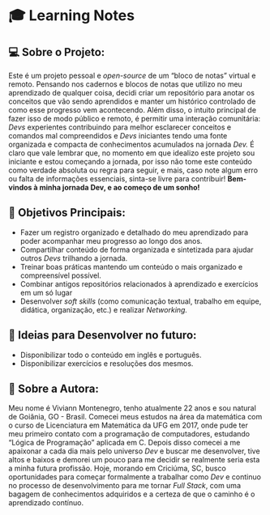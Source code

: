 #  :mortar_board: Learning Notes



## :computer: Sobre o Projeto:

Este é um projeto pessoal e _open-source_ de um “bloco de notas” virtual e remoto. Pensando nos cadernos e blocos de notas que utilizo no meu aprendizado de qualquer coisa, decidi criar um repositório para anotar os conceitos que vão sendo aprendidos e manter um histórico controlado de como esse progresso vem acontecendo. Além disso, o intuito principal de fazer isso de modo público e remoto, é permitir uma interação comunitária: _Devs_ experientes contribuindo para melhor esclarecer conceitos e comandos mal compreendidos e _Devs_ iniciantes tendo uma  fonte organizada e compacta de conhecimentos acumulados na jornada _Dev._ É claro que vale lembrar que, no momento em que idealizo este projeto sou iniciante e estou começando a jornada, por isso não tome este conteúdo como verdade absoluta ou regra para seguir, e mais, caso note algum erro ou falta de informações essenciais, sinta-se livre para contribuir! **Bem-vindos à minha jornada Dev, e ao começo de um sonho!**



## :1st_place_medal: Objetivos Principais:

- Fazer um registro organizado e detalhado do meu aprendizado para poder acompanhar meu progresso ao longo dos anos.
- Compartilhar conteúdo de forma organizada e sintetizada para ajudar outros _Devs_ trilhando a jornada.
- Treinar boas práticas mantendo um conteúdo o mais organizado e compreensível possível.
- Combinar antigos repositórios relacionados à aprendizado e exercícios em um só lugar
- Desenvolver _soft skills_ (como comunicação textual, trabalho em equipe, didática, organização, etc.) e realizar _Networking._



##  :calendar: Ideias para Desenvolver no futuro:

- Disponibilizar todo o conteúdo em inglês e português.
- Disponibilizar exercícios e resoluções dos mesmos.



## :woman: Sobre a Autora:

Meu nome é Viviann Montenegro, tenho atualmente 22 anos e sou natural de Goiânia, GO - Brasil. Comecei meus estudos na área da matemática com o curso de Licenciatura em Matemática da UFG em 2017, onde pude ter meu primeiro contato com a programação de computadores, estudando “Lógica de Programação” aplicada em C. Depois disso comecei a me apaixonar a cada dia mais pelo universo _Dev_ e buscar me desenvolver, tive altos e baixos e demorei um pouco para me decidir se realmente seria esta a minha futura profissão. Hoje, morando em Criciúma, SC, busco oportunidades para começar formalmente a trabalhar como _Dev_ e continuo no processo de desenvolvimento para me tornar _Full Stack_, com uma bagagem de conhecimentos adquiridos e a certeza de que o caminho é o aprendizado contínuo. 